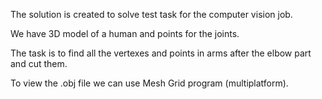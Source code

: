 The solution is created to solve test task for the computer vision job. 

We have 3D model of a human and points for the joints. 

The task is to find all the vertexes and points in arms after the elbow part and cut them. 

To view the .obj file we can use Mesh Grid program (multiplatform). 

